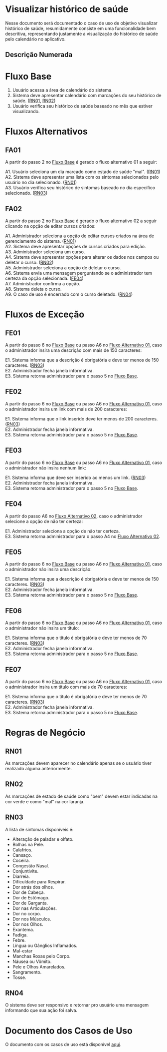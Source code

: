 # Visualizar histórico de saúde 

Nesse documento será documentado o caso de uso de objetivo visualizar histórico de saúde, resumidamente consiste em uma funcionalidade bem descritiva, representando justamente a visualização do histórico de saúde pelo calendário no aplicativo.

## Descrição Numerada

# Fluxo Base

1. Usuário acessa a área de calendário do sistema.
2. Sistema deve apresentar calendário com marcações do seu histórico de saúde. ([RN01](#rn01), [RN02](#rn02))
3. Usuário verifica seu histórico de saúde baseado no mês que estiver visualizando.

# Fluxos Alternativos

## FA01

A partir do passo 2 no [Fluxo Base](#fluxo-base) é gerado o fluxo alternativo 01 a seguir:

A1. Usuário seleciona um dia marcado como estado de saúde "mal". ([RN01](#rn01)) <br>
A2. Sistema deve apresentar uma lista com os sintomas selecionados pelo usuário no dia selecionado. ([RN01](#rn01)) <br>
A3. Usuário verifica seu histórico de sintomas baseado no dia específico selecionado. ([RN03](#rn03))

## FA02

A partir do passo 2 no [Fluxo Base](#fluxo-base) é gerado o fluxo alternativo 02 a seguir clicando na opção de editar cursos criados: 

A1. Administrador seleciona a opção de editar cursos criados na área de gerenciamento do sistema. ([RN01](#rn01))<br>
A2. Sistema deve apresentar opções de cursos criados para edição. <br>
A3. Administrador seleciona um curso. <br>
A4. Sistema deve apresentar opções para alterar os dados nos campos ou deletar o curso. ([RN02](#rn02)) <br>
A5. Administrador seleciona a opção de deletar o curso. <br>
A6. Sistema envia uma mensagem perguntando se o administrador tem certeza da opção selecionada. ([FE04](#fe04))<br>
A7. Administrador confirma a opção. <br>
A8. Sistema deleta o curso. <br>
A9. O caso de uso é encerrado com o curso deletado. ([RN04](#rn04)) <br>


# Fluxos de Exceção

## FE01

A partir do passo 6 no [Fluxo Base](#fluxo-base) ou passo A6 no [Fluxo Alternativo 01](#fa01), caso o administrador insira uma descrição com mais de 150 caracteres:

E1. Sistema informa que a descrição é obrigatória e deve ter menos de 150 caracteres. ([RN03](#rn03)) <br>
E2. Administrador fecha janela informativa.<br>
E3. Sistema retorna administrador para o passo 5 no [Fluxo Base](#fluxo-base).<br>
            
## FE02

A partir do passo 6 no [Fluxo Base](#fluxo-base) ou passo A6 no [Fluxo Alternativo 01](#fa01), caso o administrador insira um link com mais de 200 caracteres:

E1. Sistema informa que o link inserido deve ter menos de 200 caracteres. ([RN03](#rn03)) <br>
E2. Administrador fecha janela informativa.<br>
E3. Sistema retorna administrador para o passo 5 no [Fluxo Base](#fluxo-base).<br>

## FE03

A partir do passo 6 no [Fluxo Base](#fluxo-base) ou passo A6 no [Fluxo Alternativo 01](#fa01), caso o administrador não insira nenhum link:

E1. Sistema informa que deve ser inserido ao menos um link. ([RN03](#rn03)) <br>
E2. Administrador fecha janela informativa.<br>
E3. Sistema retorna administrador para o passo 5 no [Fluxo Base](#fluxo-base).<br>

## FE04 

A partir do passo A6 no [Fluxo Alternativo 02](#fa02), caso o administrador selecione a opção de não ter certeza:

E1. Administrador seleciona a opção de não ter certeza. <br>
E3. Sistema retorna administrador para o passo A4 no [Fluxo Alternativo 02](#fa02).<br>

## FE05

A partir do passo 6 no [Fluxo Base](#fluxo-base) ou passo A6 no [Fluxo Alternativo 01](#fa01), caso o administrador não insira uma descrição:

E1. Sistema informa que a descrição é obrigatória e deve ter menos de 150 caracteres. ([RN03](#rn03)) <br>
E2. Administrador fecha janela informativa.<br>
E3. Sistema retorna administrador para o passo 5 no [Fluxo Base](#fluxo-base).<br>

## FE06

A partir do passo 6 no [Fluxo Base](#fluxo-base) ou passo A6 no [Fluxo Alternativo 01](#fa01), caso o administrador não insira um título:

E1. Sistema informa que o título é obrigatória e deve ter menos de 70 caracteres. ([RN03](#rn03)) <br>
E2. Administrador fecha janela informativa.<br>
E3. Sistema retorna administrador para o passo 5 no [Fluxo Base](#fluxo-base).<br>

## FE07

A partir do passo 6 no [Fluxo Base](#fluxo-base) ou passo A6 no [Fluxo Alternativo 01](#fa01), caso o administrador insira um título com mais de 70 caracteres:

E1. Sistema informa que o título é obrigatória e deve ter menos de 70 caracteres. ([RN03](#rn03)) <br>
E2. Administrador fecha janela informativa.<br>
E3. Sistema retorna administrador para o passo 5 no [Fluxo Base](#fluxo-base).<br>

# Regras de Negócio

## RN01

As marcações devem aparecer no calendário apenas se o usuário tiver realizado alguma anteriormente.

## RN02

As marcações de estado de saúde como "bem" devem estar indicadas na cor verde e como "mal" na cor laranja.

## RN03

A lista de sintomas disponíveis é:

* Alteração de paladar e olfato.
* Bolhas na Pele.
* Calafrios.
* Cansaço.
* Coceira.
* Congestão Nasal.
* Conjuntivite.
* Diarreia.
* Dificuldade para Respirar.
* Dor atrás dos olhos.
* Dor de Cabeça.
* Dor de Estômago.
* Dor de Garganta.
* Dor nas Articulações.
* Dor no corpo.
* Dor nos Músculos.
* Dor nos Olhos.
* Exantema.
* Fadiga.
* Febre.
* Língua ou Gânglios Inflamados.
* Mal-estar
* Manchas Roxas pelo Corpo.
* Náusea ou Vômito.
* Pele e Olhos Amarelados.
* Sangramento.
* Tosse.

## RN04

O sistema deve ser responsivo e retornar pro usuário uma mensagem informando que sua ação foi salva.

# Documento dos Casos de Uso

O documento com os casos de uso está disponível [aqui](https://lucid.app/lucidchart/2177ac08-1b4a-401c-9047-ee3df682c233/edit?viewport_loc=-61%2C-203%2C2130%2C996%2C0_0&invitationId=inv_31318015-e18b-4767-9aa8-2501d5bbfde3#).
